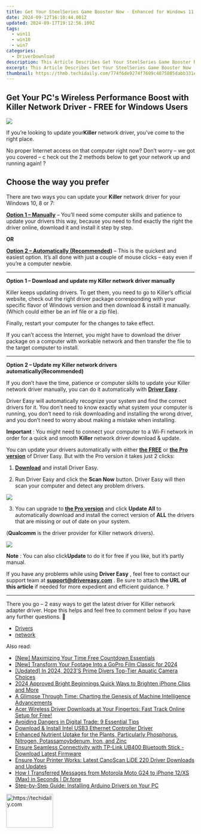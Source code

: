 ```yaml
---
title: Get Your SteelSeries Game Booster Now - Enhanced for Windows 11 Users!
date: 2024-09-12T16:10:44.001Z
updated: 2024-09-17T19:12:56.109Z
tags:
  - win11
  - win10
  - win7
categories:
  - DriverDownload
description: This Article Describes Get Your SteelSeries Game Booster Now - Enhanced for Windows 11 Users!
excerpt: This Article Describes Get Your SteelSeries Game Booster Now - Enhanced for Windows 11 Users!
thumbnail: https://thmb.techidaily.com/774f6de9274f7609c4875885dabb331e04426fc4c3d70000050b8b0185ba7a27.jpg
---
```


## Get Your PC's Wireless Performance Boost with Killer Network Driver - FREE for Windows Users

![](https://images.drivereasy.com/wp-content/uploads/2018/10/img_5bb5e43b23e8b.jpg)

 If you’re looking to update your**Killer** network driver,  you’ve come to the right place.

 No proper Internet access on that computer right now? Don’t worry – we got you covered – c heck out the 2 methods below to get your network up and running again! ?

## Choose the way you prefer

 There are two ways you can update your **Killer** network driver for your Windows 10, 8 or 7:

[**Option 1 – Manually**](https://tools.techidaily.com/drivereasy/download/) – You’ll need some computer skills and patience to update your drivers this way, because you need to find exactly the right the driver online, download it and install it step by step.

**OR**

[**Option 2 – Automatically (Recommended)**](https://www.drivereasy.com/knowledge/killer-network-driver-free-download-update-in-windows-10-8-7/#O2) – This is the quickest and easiest option. It’s all done with just a couple of mouse clicks – easy even if you’re a computer newbie.

---

 **Option 1 – Download and update my Killer network driver manually**

 Killer keeps updating drivers. To get them, you need to go to Killer’s official  website, check out the right driver package corresponding with your specific flavor of Windows version and then download & install it manually. (Which could either be an inf file or a zip file).

Finally, restart your computer for the changes to take effect.

 If you can’t access the Internet, you might have to download the driver package on a computer with workable network and then transfer the file to the target computer to install.

---

 **Option 2 – Update my Killer network drivers automatically(Recommended)**

 If you don’t have the time, patience or computer skills to update your Killer network  driver manually, you can do it automatically with **[Driver Easy](https://tools.techidaily.com/drivereasy/download/)**  .

 Driver Easy will automatically recognize your system and find the correct drivers for it. You don’t need to know exactly what system your computer is running, you don’t need to risk downloading and installing the wrong driver, and you don’t need to worry about making a mistake when installing.

**Important** : You might need to connect your computer to a Wi-Fi network in order for a quick and smooth **Killer** network driver download & update.

 You can update your drivers automatically with either **[the FREE](https://tools.techidaily.com/drivereasy/download/)**  or **[the Pro version](https://tools.techidaily.com/drivereasy/download/)**  of Driver Easy. But with the Pro version it takes just 2 clicks:

 1) **[Download](https://tools.techidaily.com/drivereasy/download/)**  and install Driver Easy.

 2) Run Driver Easy and click the **Scan Now**  button. Driver Easy will then scan your computer and detect any problem drivers.

![](https://images.drivereasy.com/wp-content/uploads/2018/07/img_5b5aefd675a7c.jpg)

 3) You can upgrade to **[the Pro version](https://tools.techidaily.com/drivereasy/download/)**  and click **Update All** to automatically download and install the correct version of **ALL**  the drivers that are missing or out of date on your system.

 (**Qualcomm** is the driver provider for Killer network drivers).

![](https://images.drivereasy.com/wp-content/uploads/2018/07/img_5b5af0deb80ba.jpg)

**Note** : You can also click**Update** to do it for free if you like, but it’s partly manual.

 If you have any problems while using **Driver Easy** , feel free to contact our support team at **<support@drivereasy.com>** . Be sure to attach **the URL of this article** if needed for more expedient and efficient guidance. ?

---

 There you go – 2 easy ways to get the latest driver for Killer network adapter driver. Hope this helps and feel free to comment below if you have any further questions. 🙂

* [Drivers](https://tools.techidaily.com/drivereasy/download/)
* [network](https://tools.techidaily.com/drivereasy/download/)

<ins class="adsbygoogle"
     style="display:block"
     data-ad-format="autorelaxed"
     data-ad-client="ca-pub-7571918770474297"
     data-ad-slot="1223367746"></ins>

<ins class="adsbygoogle"
     style="display:block"
     data-ad-client="ca-pub-7571918770474297"
     data-ad-slot="8358498916"
     data-ad-format="auto"
     data-full-width-responsive="true"></ins>

<span class="atpl-alsoreadstyle">Also read:</span>
<div><ul>
<li><a href="https://extra-skills.techidaily.com/new-maximizing-your-time-free-countdown-essentials/"><u>[New] Maximizing Your Time Free Countdown Essentials</u></a></li>
<li><a href="https://vp-tips.techidaily.com/new-transform-your-footage-into-a-gopro-film-classic-for-2024/"><u>[New] Transform Your Footage Into a GoPro Film Classic for 2024</u></a></li>
<li><a href="https://fox-glue.techidaily.com/updated-in-2024-2023s-prime-divers-top-tier-aquatic-camera-choices/"><u>[Updated] In 2024, 2023'S Prime Divers Top-Tier Aquatic Camera Choices</u></a></li>
<li><a href="https://extra-hints.techidaily.com/2024-approved-bright-beginnings-quick-ways-to-brighten-iphone-clips-and-more/"><u>2024 Approved Bright Beginnings Quick Ways to Brighten iPhone Clips and More</u></a></li>
<li><a href="https://tech-revival.techidaily.com/a-glimpse-through-time-charting-the-genesis-of-machine-intelligence-advancements/"><u>A Glimpse Through Time: Charting the Genesis of Machine Intelligence Advancements</u></a></li>
<li><a href="https://hardware-updates.techidaily.com/acer-wireless-driver-downloads-at-your-fingertps-fast-track-online-setup-for-free/"><u>Acer Wireless Driver Downloads at Your Fingertps: Fast Track Online Setup for Free!</u></a></li>
<li><a href="https://facebook.techidaily.com/avoiding-dangers-in-digital-trade-9-essential-tips/"><u>Avoiding Dangers in Digital Trade: 9 Essential Tips</u></a></li>
<li><a href="https://hardware-updates.techidaily.com/download-and-install-intel-usb3-ethernet-controller-driver/"><u>Download & Install Intel USB3 Ethernet Controller Driver</u></a></li>
<li><a href="https://win-amazing.techidaily.com/1722973732153-enhanced-nutrient-uptake-for-the-plants-particularly-phosphorus-nitrogen-potassamoybdenum-iron-and-zinc/"><u>Enhanced Nutrient Uptake for the Plants, Particularly Phosphorus, Nitrogen, Potassamoybdenum, Iron, and Zinc</u></a></li>
<li><a href="https://hardware-updates.techidaily.com/ensure-seamless-connectivity-with-tp-link-ub400-bluetooth-stick-download-latest-firmware/"><u>Ensure Seamless Connectivity with TP-Link UB400 Bluetooth Stick - Download Latest Firmware</u></a></li>
<li><a href="https://hardware-updates.techidaily.com/ensure-your-printer-works-latest-canoscan-lide-220-driver-downloads-and-updates/"><u>Ensure Your Printer Works: Latest CanoScan LiDE 220 Driver Downloads and Updates</u></a></li>
<li><a href="https://blog-min.techidaily.com/how-i-transferred-messages-from-motorola-moto-g24-to-iphone-12xs-max-in-seconds-drfone-by-drfone-transfer-from-android-transfer-from-android/"><u>How I Transferred Messages from Motorola Moto G24 to iPhone 12/XS (Max) in Seconds | Dr.fone</u></a></li>
<li><a href="https://hardware-updates.techidaily.com/step-by-step-guide-installing-arduino-drivers-on-your-pc/"><u>Step-by-Step Guide: Installing Arduino Drivers on Your PC</u></a></li>
</ul></div>

<!-- affiliate ads begin -->
<a href="https://aligracehair.sjv.io/c/5597632/2135409/19272" target="_top" id="2135409">
  <img src="//a.impactradius-go.com/display-ad/19272-2135409" border="0" alt="https://techidaily.com" width="125" height="90"/>
</a>
<img height="0" width="0" src="https://aligracehair.sjv.io/i/5597632/2135409/19272" style="position:absolute;visibility:hidden;" border="0" />
<!-- affiliate ads end -->

